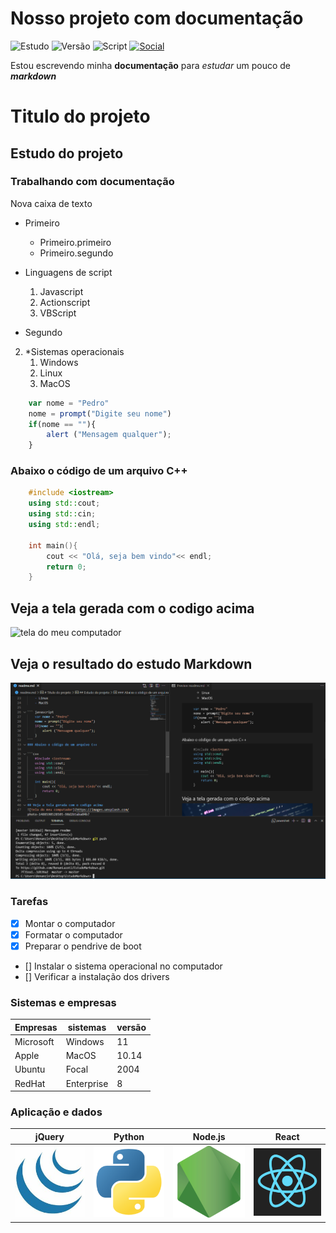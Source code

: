 # Nosso projeto com documentação

![Estudo](https://img.shields.io/badge/estudo-markdown-red)
![Versão](https://img.shields.io/badge/vers%C3%A3o-1.0.0.1-red)
![Script](https://img.shields.io/badge/script-javascript-red)
[![Social](https://img.shields.io/github/watchers/RenanLazoti/estudomarkdown?label=RenanLazoti&style=social)](https://github.com/RenanLazoti)

Estou escrevendo minha **documentação** para *estudar* um pouco de ***markdown***

# Titulo do projeto

## Estudo do projeto

### Trabalhando com **documentação**

Nova caixa de texto

* Primeiro  
    * Primeiro.primeiro
    * Primeiro.segundo

* Linguagens de script
    1. Javascript
    2. Actionscript
    3. VBScript

- Segundo
2. *Sistemas operacionais
    1. Windows
    2. Linux
    3. MacOS

``` javascript
    var nome = "Pedro"
    nome = prompt("Digite seu nome")
    if(nome == ""){
        alert ("Mensagem qualquer");
    }
```
### Abaixo o código de um arquivo C++

```c++
    #include <iostream>
    using std::cout;
    using std::cin;
    using std::endl;

    int main(){
        cout << "Olá, seja bem vindo"<< endl;
        return 0;
    }
```
## Veja a tela gerada com o codigo acima
![tela do meu computador](https://images.unsplash.com/photo-1488590528505-98d2b5aba04b?ixid=MnwxMjA3fDB8MHxwaG90by1wYWdlfHx8fGVufDB8fHx8&ixlib=rb-1.2.1&auto=format&fit=crop&w=750&q=)

## Veja o resultado do estudo Markdown
![Tela do VSCODE](markdown.png)

### Tarefas

- [x] Montar o computador
- [x] Formatar o computador
- [x] Preparar o pendrive de boot
- [] Instalar o sistema operacional no computador
- [] Verificar a instalação dos drivers

### Sistemas e empresas

Empresas | sistemas | versão
---------|----------|-------
Microsoft|Windows   | 11
Apple|MacOS|10.14
Ubuntu|Focal|2004
RedHat|Enterprise|8

### Aplicação e dados

jQuery|Python|Node.js|React
------|------|-------|-----
![](img1.jpg)|![](img2.png)|![](img3.png)|![](img4.png)
 